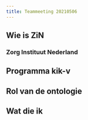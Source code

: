 ```yaml
---
title: Teammeeting 20210506
---
```


## Wie is ZiN
### Zorg Instituut Nederland
## Programma kik-v
## Rol van de ontologie
## Wat die ik
##
